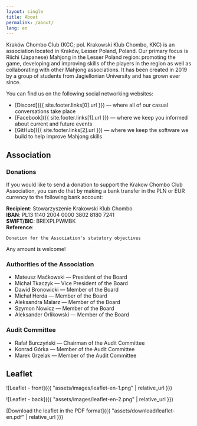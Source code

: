 ```yaml
---
layout: single
title: About
permalink: /about/
lang: en
---
```


Kraków Chombo Club (KCC; pol. Krakowski Klub Chombo, KKC) is an association located in Kraków, Lesser Poland, Poland. Our primary focus is Riichi (Japanese) Mahjong in the Lesser Poland region: promoting the game, developing and improving skills of the players in the region as well as collaborating with other Mahjong associations. It has been created in 2019 by a group of students from Jagiellonian University and has grown ever since.

You can find us on the following social networking websites:
* [Discord]({{ site.footer.links[0].url }}) — where all of our casual conversations take place
* [Facebook]({{ site.footer.links[1].url }}) — where we keep you informed about current and future events
* [GitHub]({{ site.footer.links[2].url }}) — where we keep the software we build to help improve Mahjong skills

## Association

### Donations

If you would like to send a donation to support the Krakow Chombo Club Association, you can do that by making a bank transfer in the PLN or EUR currency to the following bank account:

**Recipient**: Stowarzyszenie Krakowski Klub Chombo\
**IBAN**: PL13 1140 2004 0000 3802 8180 7241\
**SWIFT/BIC**: BREXPLPWMBK\
**Reference**:
```
Donation for the Association's statutory objectives
```

Any amount is welcome!

### Authorities of the Association

* Mateusz Maćkowski — President of the Board
* Michał Tkaczyk — Vice President of the Board
* Dawid Bronowicki — Member of the Board
* Michał Herda — Member of the Board
* Aleksandra Malarz — Member of the Board
* Szymon Nowicz — Member of the Board
* Aleksander Orlikowski — Member of the Board

### Audit Committee

* Rafał Burczyński — Chairman of the Audit Committee
* Konrad Górka — Member of the Audit Committee
* Marek Grzelak — Member of the Audit Committee

## Leaflet

![Leaflet - front]({{ "assets/images/leaflet-en-1.png" | relative_url }})

![Leaflet - back]({{ "assets/images/leaflet-en-2.png" | relative_url }})

[Download the leaflet in the PDF format]({{ "assets/download/leaflet-en.pdf" | relative_url }})
